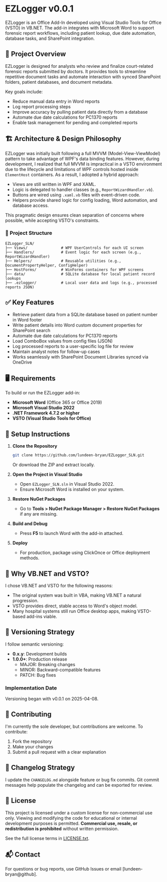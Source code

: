 # EZLogger v0.0.1

EZLogger is an Office Add-In developed using Visual Studio Tools for Office (VSTO) in VB.NET. The add-in integrates with Microsoft Word to support forensic report workflows, including patient lookup, due date automation, database tasks, and SharePoint integration.

## 🧩 Project Overview

EZLogger is designed for analysts who review and finalize court-related forensic reports submitted by doctors. It provides tools to streamline repetitive document tasks and automate interaction with synced SharePoint folders, patient databases, and document metadata.

Key goals include:
- Reduce manual data entry in Word reports
- Log report processing steps
- Improve accuracy by pulling patient data directly from a database
- Automate due date calculations for PC1370 reports
- Enable task management for pending and completed reports

## 🏗 Architecture & Design Philosophy

EZLogger was initially built following a full MVVM (Model-View-ViewModel) pattern to take advantage of WPF's data binding features. However, during development, I realized that full MVVM is impractical in a VSTO environment due to the lifecycle and limitations of WPF controls hosted inside `ElementHost` containers. As a result, I adopted a hybrid approach:

- Views are still written in WPF and XAML.
- Logic is delegated to handler classes (e.g., `ReportWizardHandler.vb`).
- Buttons are wired using `.xaml.vb` files with event-driven code.
- Helpers provide shared logic for config loading, Word automation, and database access.

This pragmatic design ensures clean separation of concerns where possible, while accepting VSTO's constraints.

### 🔖 Project Structure

```plaintext
EZLogger_SLN/
├── Views/               # WPF UserControls for each UI screen
├── Handlers/            # Event logic for each screen (e.g., ReportWizardHandler)
├── Helpers/             # Reusable utilities (e.g., DocumentPropertyHelper, ConfigHelper)
├── HostForms/           # WinForms containers for WPF screens
├── data/                # SQLite database for local patient record lookups
├── .ezlogger/           # Local user data and logs (e.g., processed reports JSON)
```

## ✅ Key Features

- Retrieve patient data from a SQLite database based on patient number in Word footer
- Write patient details into Word custom document properties for SharePoint search
- Automate due date calculations for PC1370 reports
- Load ComboBox values from config files (JSON)
- Log processed reports to a user-specific log file for review
- Maintain analyst notes for follow-up cases
- Works seamlessly with SharePoint Document Libraries synced via OneDrive

## 🖥 Requirements

To build or run the EZLogger add-in:
- **Microsoft Word** (Office 365 or Office 2019)
- **Microsoft Visual Studio 2022**
- **.NET Framework 4.7.2 or higher**
- **VSTO (Visual Studio Tools for Office)**

## 🚀 Setup Instructions

1. **Clone the Repository**

   ```bash
   git clone https://github.com/lundeen-bryan/EZLogger_SLN.git
   ```

   Or download the ZIP and extract locally.

2. **Open the Project in Visual Studio**

   - Open `EZLogger_SLN.sln` in Visual Studio 2022.
   - Ensure Microsoft Word is installed on your system.

3. **Restore NuGet Packages**

   - Go to **Tools > NuGet Package Manager > Restore NuGet Packages** if any are missing.

4. **Build and Debug**

   - Press **F5** to launch Word with the add-in attached.

5. **Deploy**

   - For production, package using ClickOnce or Office deployment methods.

## 🧠 Why VB.NET and VSTO?

I chose VB.NET and VSTO for the following reasons:
- The original system was built in VBA, making VB.NET a natural progression.
- VSTO provides direct, stable access to Word's object model.
- Many hospital systems still run Office desktop apps, making VSTO-based add-ins viable.

## 📌 Versioning Strategy

I follow semantic versioning:

- **0.x.y**: Development builds
- **1.0.0+**: Production release
  - MAJOR: Breaking changes
  - MINOR: Backward-compatible features
  - PATCH: Bug fixes

### Implementation Date

Versioning began with v0.0.1 on 2025-04-08.

## 🤝 Contributing

I'm currently the sole developer, but contributions are welcome. To contribute:
1. Fork the repository
2. Make your changes
3. Submit a pull request with a clear explanation

## 📝 Changelog Strategy

I update the `CHANGELOG.md` alongside feature or bug fix commits. Git commit messages help populate the changelog and can be exported for review.

## 🪪 License

This project is licensed under a custom license for non-commercial use only. Viewing and modifying the code for educational or internal development purposes is permitted. **Commercial use, resale, or redistribution is prohibited** without written permission.

See the full license terms in [LICENSE.txt](LICENSE.txt).

## 📬 Contact

For questions or bug reports, use GitHub Issues or email [lundeen-bryan@github].

